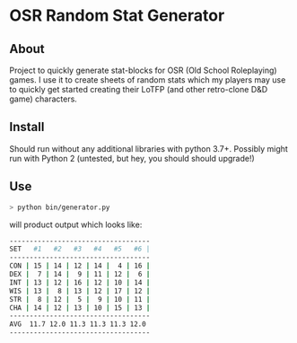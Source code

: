 # OSR Random Stat Generator

## About
Project to quickly generate stat-blocks for OSR (Old School Roleplaying) games. I use it to create sheets of random stats which my players may use to quickly get started creating their LoTFP (and other retro-clone D&D game) characters.

## Install
Should run without any additional libraries with python 3.7+. Possibly might run with Python 2 (untested, but hey, you should should upgrade!)

## Use
```bash
> python bin/generator.py
```
will product output which looks like:

```bash
-----------------------------------
SET   #1   #2   #3   #4   #5   #6 |
-----------------------------------
CON | 15 | 14 | 12 | 14 |  4 | 16 | 
DEX |  7 | 14 |  9 | 11 | 12 |  6 | 
INT | 13 | 12 | 16 | 12 | 10 | 14 | 
WIS | 13 |  8 | 13 | 12 | 17 | 12 | 
STR |  8 | 12 |  5 |  9 | 10 | 11 | 
CHA | 14 | 12 | 13 | 10 | 15 | 13 | 
-----------------------------------
AVG  11.7 12.0 11.3 11.3 11.3 12.0 
-----------------------------------
```
